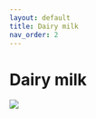 ```yaml
---
layout: default
title: Dairy milk
nav_order: 2
---
```

# Dairy milk
<img src="{{ site.url }}{{ site.baseurl }}assets/images/images/dairy milk.jpg">
